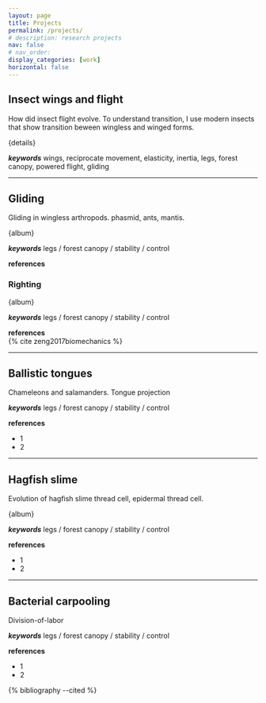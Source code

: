 ```yaml
---
layout: page
title: Projects
permalink: /projects/
# description: research projects
nav: false
# nav_order: 
display_categories: [work]
horizontal: false
---
```


## Insect wings and flight

How did insect flight evolve. To understand transition, I use modern insects that show transition beween wingless and winged forms. 

{details}

<em><strong>keywords</strong></em> 
wings, reciprocate movement, elasticity, inertia, legs, forest canopy, powered flight, gliding 



---- 
## Gliding 
Gliding in wingless arthropods. 
phasmid, ants, mantis. 

{album}

<em><strong>keywords</strong></em> 
legs / forest canopy / stability / control 

<strong>references</strong>  



### Righting 

{album}

<em><strong>keywords</strong></em> 
legs / forest canopy / stability / control 

<strong>references</strong>  
{% cite zeng2017biomechanics %}

---
## Ballistic tongues

Chameleons and salamanders. Tongue projection


<em><strong>keywords</strong></em> 
legs / forest canopy / stability / control 

<strong>references</strong>  
* 1 
* 2 
---


## Hagfish slime 

Evolution of hagfish slime thread cell, epidermal thread cell. 

{album}

<em><strong>keywords</strong></em> 
legs / forest canopy / stability / control 

<strong>references</strong>  
* 1 
* 2 



---
## Bacterial carpooling 

Division-of-labor 


<em><strong>keywords</strong></em> 
legs / forest canopy / stability / control 

<strong>references</strong>  
* 1 
* 2 


{% bibliography --cited %}

